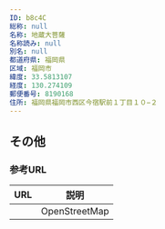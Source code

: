 ```yaml
---
ID: b8c4C
総称: null
名称: 地蔵大菩薩
名称読み: null
別名: null
都道府県: 福岡県
区域: 福岡市
緯度: 33.5813107
経度: 130.274109
郵便番号: 8190168
住所: 福岡県福岡市西区今宿駅前１丁目１０−２
---
```


## その他

### 参考URL

| URL | 説明          |
| --- | ------------- |
|     | OpenStreetMap |
